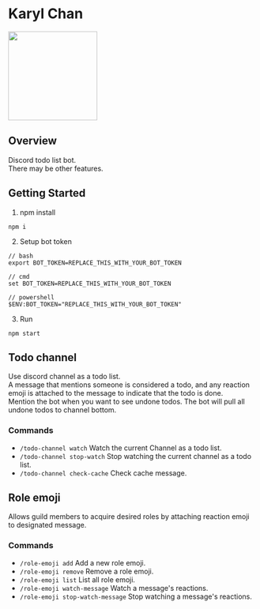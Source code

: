 # Karyl Chan
<img src="https://i.imgur.com/1YbH4xE.gif" width="180">

## Overview
Discord todo list bot.  
There may be other features.
  
## Getting Started
1. npm install
```
npm i
```
2. Setup bot token
```
// bash
export BOT_TOKEN=REPLACE_THIS_WITH_YOUR_BOT_TOKEN

// cmd
set BOT_TOKEN=REPLACE_THIS_WITH_YOUR_BOT_TOKEN

// powershell
$ENV:BOT_TOKEN="REPLACE_THIS_WITH_YOUR_BOT_TOKEN"
```
3. Run
```
npm start
```

## Todo channel
Use discord channel as a todo list.  
A message that mentions someone is considered a todo, and any reaction emoji is attached to the message to indicate that the todo is done.  
Mention the bot when you want to see undone todos. The bot will pull all undone todos to channel bottom.

### Commands
 - ``/todo-channel watch`` Watch the current Channel as a todo list.  
 - ``/todo-channel stop-watch`` Stop watching the current channel as a todo list.
 - ``/todo-channel check-cache`` Check cache message.
  

## Role emoji
Allows guild members to acquire desired roles by attaching reaction emoji to designated message.  

### Commands
 - ``/role-emoji add`` Add a new role emoji.  
 - ``/role-emoji remove`` Remove a role emoji.
 - ``/role-emoji list`` List all role emoji.
 - ``/role-emoji watch-message`` Watch a message's reactions.
 - ``/role-emoji stop-watch-message`` Stop watching a message's reactions.
